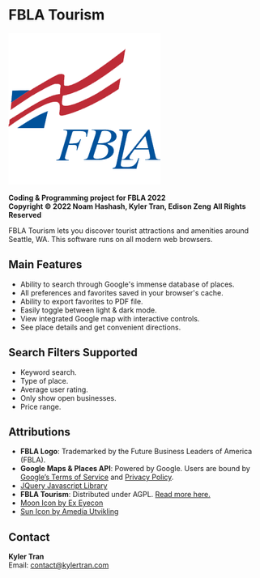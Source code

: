 # FBLA Tourism
![FBLA Logo](resources/fbla_logo.png)

**Coding & Programming project for FBLA 2022**  
**Copyright &copy; 2022 Noam Hashash, Kyler Tran, Edison Zeng**
**All Rights Reserved**

FBLA Tourism lets you discover tourist attractions and amenities around Seattle, WA. This software runs on all modern web browsers.

## Main Features
- Ability to search through Google's immense database of places.
- All preferences and favorites saved in your browser's cache.
- Ability to export favorites to PDF file.
- Easily toggle between light & dark mode.
- View integrated Google map with interactive controls.
- See place details and get convenient directions.

## Search Filters Supported
- Keyword search.
- Type of place.
- Average user rating.
- Only show open businesses.
- Price range.

## Attributions
- **FBLA Logo**: Trademarked by the Future Business Leaders of America (FBLA).
- **Google Maps & Places API**: Powered by Google. Users are bound by [Google’s Terms of Service](https://google.com/intl/en/policies/terms) and [Privacy Policy](https://policies.google.com/privacy).
- [JQuery Javascript Library](https://jquery.com/)
- **FBLA Tourism**: Distributed under AGPL. [Read more here.](https://www.gnu.org/licenses/agpl-3.0.en.html)
- [Moon Icon by Ex Eyecon](https://iconscout.com/icons/moon)
- [Sun Icon by Amedia Utvikling](https://iconscout.com/icon/sun-631)

## Contact

**Kyler Tran**  
Email: [contact@kylertran.com](mailto:contact@kylertran.com)
